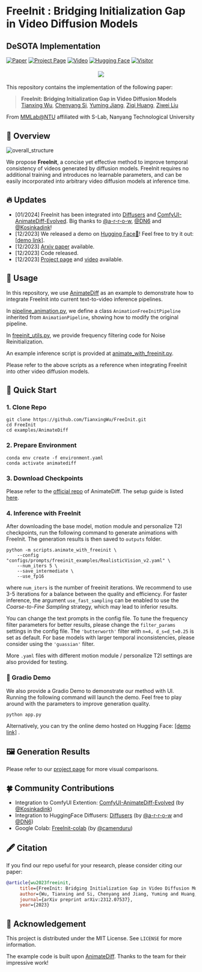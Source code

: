 # FreeInit : Bridging Initialization Gap in Video Diffusion Models
## DeSOTA Implementation

[![Paper](https://img.shields.io/badge/arXiv-Paper-b31b1b?logo=arxiv&logoColor=b31b1b)](https://arxiv.org/abs/2312.07537)
[![Project Page](https://img.shields.io/badge/Project-Website-5B7493?logo=googlechrome&logoColor=5B7493)](https://tianxingwu.github.io/pages/FreeInit/)
[![Video](https://img.shields.io/badge/YouTube-Video-red?logo=youtube&logoColor=red)](https://youtu.be/lS5IYbAqriI)
[![Hugging Face](https://img.shields.io/badge/%F0%9F%A4%97%20Demo-%20Hugging%20Face-ED7D31)](https://huggingface.co/spaces/TianxingWu/FreeInit)
[![Visitor](https://hits.seeyoufarm.com/api/count/incr/badge.svg?url=https%3A%2F%2Fgithub.com%2FTianxingWu%2FFreeInit&count_bg=%23678F74&title_bg=%23555555&icon=&icon_color=%23E7E7E7&title=Visitors&edge_flat=false)](https://hits.seeyoufarm.com)


<div>
    <h4 align="center">
        <img src="./assets/teaser.gif">
    </h4>
</div>

This repository contains the implementation of the following paper:
> **FreeInit: Bridging Initialization Gap in Video Diffusion Models**<br>
> [Tianxing Wu](https://tianxingwu.github.io/), [Chenyang Si](https://chenyangsi.github.io/), [Yuming Jiang](https://yumingj.github.io/), [Ziqi Huang](https://ziqihuangg.github.io/), [Ziwei Liu](https://liuziwei7.github.io/)<br>

From [MMLab@NTU](https://www.mmlab-ntu.com/) affiliated with S-Lab, Nanyang Technological University



## :open_book: Overview
![overall_structure](./assets/pipeline.png)

We propose **FreeInit**, a concise yet effective method to improve temporal consistency of videos generated by diffusion models. FreeInit requires no additional training and introduces no learnable parameters, and can be easily incorporated into arbitrary video diffusion models at inference time.


## :fire: Updates
- [01/2024] FreeInit has been integrated into [Diffusers](https://github.com/huggingface/diffusers) and [ComfyUI-AnimateDiff-Evolved](https://github.com/Kosinkadink/ComfyUI-AnimateDiff-Evolved). Big thanks to [@a-r-r-o-w](https://github.com/a-r-r-o-w), [@DN6](https://github.com/DN6) and [@Kosinkadink](https://github.com/Kosinkadink)!
- [12/2023] We released a demo on [Hugging Face🤗](https://huggingface.co/spaces)! Feel free to try it out: [[demo link]](https://huggingface.co/spaces/TianxingWu/FreeInit).
- [12/2023] [Arxiv paper](https://arxiv.org/abs/2312.07537) available.
- [12/2023] Code released.
- [12/2023] [Project page](https://tianxingwu.github.io/pages/FreeInit/) and [video](https://youtu.be/lS5IYbAqriI) available.

## :page_with_curl: Usage
In this repository, we use [AnimateDiff](https://animatediff.github.io/) as an example to demonstrate how to integrate FreeInit into current text-to-video inference pipelines.

In [pipeline_animation.py](examples/AnimateDiff/animatediff/pipelines/pipeline_animation.py), we define a class `AnimationFreeInitPipeline` inherited from `AnimationPipeline`, showing how to modify the original pipeline.

In [freeinit_utils.py](examples/AnimateDiff/animatediff/utils/freeinit_utils.py), we provide frequency filtering code for Noise Reinitialization.

An example inference script is provided at [animate_with_freeinit.py](examples/AnimateDiff/scripts/animate_with_freeinit.py).

Please refer to the above scripts as a reference when integrating FreeInit into other video diffusion models.



## :hammer: Quick Start

### 1. Clone Repo

```
git clone https://github.com/TianxingWu/FreeInit.git
cd FreeInit
cd examples/AnimateDiff
```

### 2. Prepare Environment

```
conda env create -f environment.yaml
conda activate animatediff
```

### 3. Download Checkpoints

Please refer to the [official repo](https://github.com/guoyww/AnimateDiff) of AnimateDiff. The setup guide is listed [here](https://github.com/guoyww/AnimateDiff/blob/main/__assets__/docs/animatediff.md).


### 4. Inference with FreeInit
After downloading the base model, motion module and personalize T2I checkpoints, run the following command to generate animations with FreeInit. The generation results is then saved to `outputs` folder.
```
python -m scripts.animate_with_freeinit \
    --config "configs/prompts/freeinit_examples/RealisticVision_v2.yaml" \
    --num_iters 5 \
    --save_intermediate \
    --use_fp16
```
where `num_iters` is the number of freeinit iterations. We recommend to use 3-5 iterations for a balance between the quality and efficiency. For faster inference, the argument `use_fast_sampling` can be enabled to use the *Coarse-to-Fine Sampling* strategy, which may lead to inferior results.

You can change the text prompts in the config file. To tune the frequency filter parameters for better results, please change the `filter_params` settings in the config file. The `'butterworth'` filter with `n=4, d_s=d_t=0.25` is set as default. For base models with larger temporal inconsistencies, please consider using the `'guassian'` filter.


More `.yaml` files with different motion module / personalize T2I settings are also provided for testing.

### 🤗 Gradio Demo

We also provide a Gradio Demo to demonstrate our method with UI. Running the following command will launch the demo. Feel free to play around with the parameters to improve generation quality.

```
python app.py
```
Alternatively, you can try the online demo hosted on Hugging Face: [[demo link]](https://huggingface.co/spaces/TianxingWu/FreeInit) .

## :framed_picture: Generation Results

Please refer to our [project page](https://tianxingwu.github.io/pages/FreeInit/) for more visual comparisons.

## :four_leaf_clover: Community Contributions

- Integration to ComfyUI Extention: [ComfyUI-AnimateDiff-Evolved](https://github.com/Kosinkadink/ComfyUI-AnimateDiff-Evolved) (by [@Kosinkadink](https://github.com/Kosinkadink))
- Integration to HuggingFace Diffusers: [Diffusers](https://github.com/huggingface/diffusers) (by [@a-r-r-o-w](https://github.com/a-r-r-o-w) and [@DN6](https://github.com/DN6))
- Google Colab: [FreeInit-colab](https://github.com/camenduru/FreeInit-colab) (by [@camenduru](https://github.com/camenduru))

## :fountain_pen: Citation

   If you find our repo useful for your research, please consider citing our paper:

   ```bibtex
   @article{wu2023freeinit,
        title={FreeInit: Bridging Initialization Gap in Video Diffusion Models},
        author={Wu, Tianxing and Si, Chenyang and Jiang, Yuming and Huang, Ziqi and Liu, Ziwei},
        journal={arXiv preprint arXiv:2312.07537},
        year={2023}
   ```


## :white_heart: Acknowledgement

This project is distributed under the MIT License. See `LICENSE` for more information.

The example code is built upon [AnimateDiff](https://github.com/guoyww/AnimateDiff). Thanks to the team for their impressive work!
